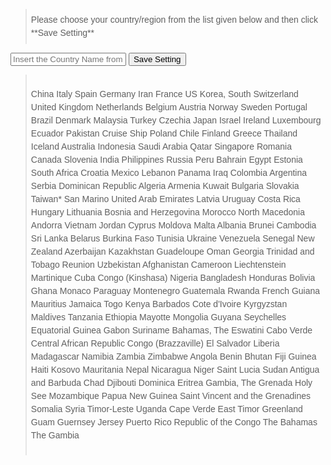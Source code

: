 <style>
div.step
{
    background-color: #F8F8F8
}

blockquote{
    min-height : 1em;
    padding    : 0.5em;
    font       : 1em/150% sans-serif;
    position   : relative;
}

blockquote::before,
blockquote::after{
    position : absolute;
    height   : 1rem;
    font     : 6rem/100% Georgia, "Time New Roman", Times, serif;
}
</style>

<blockquote>Please choose your country/region from the list given below and then click **Save Setting**</blockquote>

<input type="text" name="country" id="country" required="required" placeholder="Insert the Country Name from below">
<button type="button" onClick="doAction()" class="btn btn-success">Save Setting</button>

<script type="text/javascript">
function doAction(){
    var aTags = document.getElemensByTagName("code");
    var searchText="country";
    var found;

    for(var i=0;i<aTags.length;i++){
        if(aTags[i].textContent ==searchText){
            found=aTags[i];
            break;
        }
    }
    var country = document.getElementById("country").value;
    found.innerHTML=country;

}
</script>



>China
>Italy
>Spain
>Germany
>Iran
>France
>US
>Korea, South
>Switzerland
>United Kingdom
>Netherlands
>Belgium
>Austria
>Norway
>Sweden
>Portugal
>Brazil
>Denmark
>Malaysia
>Turkey
>Czechia
>Japan
>Israel
>Ireland
>Luxembourg
>Ecuador
>Pakistan
>Cruise Ship
>Poland
>Chile
>Finland
>Greece
>Thailand
>Iceland
>Australia
>Indonesia
>Saudi Arabia
>Qatar
>Singapore
>Romania
>Canada
>Slovenia
>India
>Philippines
>Russia
>Peru
>Bahrain
>Egypt
>Estonia
>South Africa
>Croatia
>Mexico
>Lebanon
>Panama
>Iraq
>Colombia
>Argentina
>Serbia
>Dominican Republic
>Algeria
>Armenia
>Kuwait
>Bulgaria
>Slovakia
>Taiwan*
>San Marino
>United Arab Emirates
>Latvia
>Uruguay
>Costa Rica
>Hungary
>Lithuania
>Bosnia and Herzegovina
>Morocco
>North Macedonia
>Andorra
>Vietnam
>Jordan
>Cyprus
>Moldova
>Malta
>Albania
>Brunei
>Cambodia
>Sri Lanka
>Belarus
>Burkina Faso
>Tunisia
>Ukraine
>Venezuela
>Senegal
>New Zealand
>Azerbaijan
>Kazakhstan
>Guadeloupe
>Oman
>Georgia
>Trinidad and Tobago
>Reunion
>Uzbekistan
>Afghanistan
>Cameroon
>Liechtenstein
>Martinique
>Cuba
>Congo (Kinshasa)
>Nigeria
>Bangladesh
>Honduras
>Bolivia
>Ghana
>Monaco
>Paraguay
>Montenegro
>Guatemala
>Rwanda
>French Guiana
>Mauritius
>Jamaica
>Togo
>Kenya
>Barbados
>Cote d'Ivoire
>Kyrgyzstan
>Maldives
>Tanzania
>Ethiopia
>Mayotte
>Mongolia
>Guyana
>Seychelles
>Equatorial Guinea
>Gabon
>Suriname
>Bahamas, The
>Eswatini
>Cabo Verde
>Central African Republic
>Congo (Brazzaville)
>El Salvador
>Liberia
>Madagascar
>Namibia
>Zambia
>Zimbabwe
>Angola
>Benin
>Bhutan
>Fiji
>Guinea
>Haiti
>Kosovo
>Mauritania
>Nepal
>Nicaragua
>Niger
>Saint Lucia
>Sudan
>Antigua and Barbuda
>Chad
>Djibouti
>Dominica
>Eritrea
>Gambia, The
>Grenada
>Holy See
>Mozambique
>Papua New Guinea
>Saint Vincent and the Grenadines
>Somalia
>Syria
>Timor-Leste
>Uganda
>Cape Verde
>East Timor
>Greenland
>Guam
>Guernsey
>Jersey
>Puerto Rico
>Republic of the Congo
>The Bahamas
>The Gambia